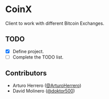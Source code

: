 # CoinX

Client to work with different Bitcoin Exchanges.

## TODO

- [x] Define project.
- [ ] Complete the TODO list.

## Contributors

- Arturo Herrero ([@ArturoHerrero][1])
- David Molinero ([@doktor500][2])


[1]: https://twitter.com/ArturoHerrero
[2]: https://twitter.com/doktor500
